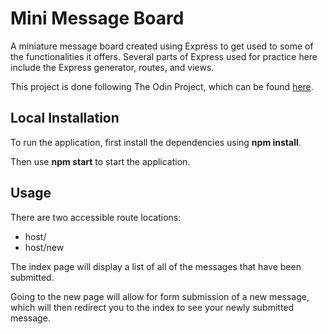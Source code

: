 # Mini Message Board

A miniature message board created using Express to get used to some of the functionalities it offers. Several parts of Express used for practice here include the Express generator, routes, and views.

This project is done following The Odin Project, which can
be found [here](https://www.theodinproject.com/courses/nodejs/lessons/mini-message-board).

## Local Installation

To run the application, first install the dependencies using **npm install**.

Then use **npm start** to start the application.

## Usage

There are two accessible route locations:

- host/
- host/new

The index page will display a list of all of the messages that have been submitted.

Going to the new page will allow for form submission of a new message, which will then redirect you to the index to see your newly submitted message.
